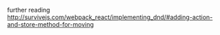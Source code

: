 further reading http://survivejs.com/webpack_react/implementing_dnd/#adding-action-and-store-method-for-moving
